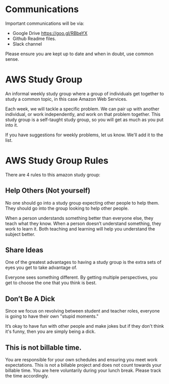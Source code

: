 # Communications

Important communications will be via:

* Google Drive https://goo.gl/RBbeYX
* Github Readme files.  
* Slack channel

Please ensure you are kept up to date and when in doubt, use common sense.


# AWS Study Group

An informal weekly study group where a group of individuals get together to study a common topic, in this case Amazon Web Services.

Each week, we will tackle a specific problem.  We can pair up with another individual, or work independently, and work on that problem together.  This study group is a self-taught study group, so you will get as much as you put into it.

If you have suggestions for weekly problems, let us know.  We'll add it to the list.

# AWS Study Group Rules

There are 4 rules to this amazon study group:

## Help Others (Not yourself)

No one should go into a study group expecting other people to help them. They should go into the group looking to help other people.

When a person understands something better than everyone else, they teach what they know. 
When a person doesn’t understand something, they work to learn it. 
Both teaching and learning will help you understand the subject better.

## Share Ideas

One of the greatest advantages to having a study group is the extra sets of eyes you get to take advantage of.

Everyone sees something different. By getting multiple perspectives, you get to choose the one that you think is best.

## Don’t Be A Dick

Since we focus on revolving between student and teacher roles, everyone is going to have their own "stupid moments."

It’s okay to have fun with other people and make jokes but if they don't think it's funny, then you are simply being a dick.

## This is not billable time.

You are responsible for your own schedules and ensuring you meet work expectations.  This is not a billable project and does not count towards your billable time.  You are here voluntarily during your lunch break.  Please track the time accordingly.



